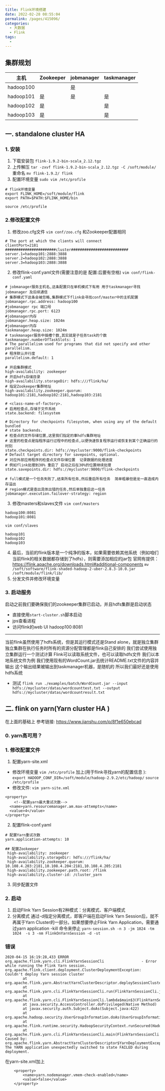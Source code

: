 ```yaml
---
title: Flink环境搭建
date: 2022-02-28 08:55:04
permalink: /pages/415096/
categories: 
  - 大数据
  - Flink
tags: 
  - 
---
```

## 集群规划


主机 | Zookeeper | jobmanager | taskmanager
---|--- |--- |---
hadoop100 |  | 是 | 
hadoop101 | 是 | 是 | 是
hadoop102 | 是 |    | 是
hadoop103 | 是 |    | 是

## 一. standalone cluster HA
### 1. 安装
1. 下载安装包 `flink-1.9.2-bin-scala_2.12.tgz`
2. 上传解压
`tar -zxvf flink-1.9.2-bin-scala_2.12.tgz -C /soft/module/` 重命名 `mv flink-1.9.2/ flink`
3. 配置环境变量
`sudo vim /etc/profile`
```
# flink环境变量
export FLINK_HOME=/soft/module/flink
export PATH=$PATH:$FLINK_HOME/bin
```
`source /etc/profile`
 

### 2.修改配置文件
1. 修改zoo.cfg文件
`vim conf/zoo.cfg` 和Zookeeper配置相同
```
# The port at which the clients will connect
clientPort=2181
#######################cluster##########################
server.1=hadoop101:2888:3888
server.2=hadoop102:2888:3888
server.3=hadoop103:2888:3888
```
2. 修改flink-conf.yaml文件(需要注意的是 配置:后要有空格)
`vim conf/flink-conf.yaml`
```
# jobmanager服务主机名,这条配置只在单机模式下有用 用于taskmanager寻找jobmanager 及后续通信
# 集群模式下这条会被忽略,集群模式下flink会寻找conf/master中的主机配置
jobmanager.rpc.address: hadoop100
#jobmanager rpc 端口号
jobmanager.rpc.port: 6123
#jobmanager内存
jobmanager.heap.size: 1024m
#jobmanager内存
taskmanager.heap.size: 1024m
# taskmanager服务中插槽个数,其实就是子任务task的个数
taskmanager.numberOfTaskSlots: 1
# The parallelism used for programs that did not specify and other parallelism.
# 程序默认并行度
parallelism.default: 1

# 开启集群模式
high-availability: zookeeper
# 开启hdfs存储目录
high-availability.storageDir: hdfs:///flink/ha/
# 指定Zookeeper集群地址
high-availability.zookeeper.quorum: hadoop101:2181,hadoop102:2181,hadoop103:2181

# <class-name-of-factory>.
# 启用检查点,存储于文件系统
state.backend: filesystem

# Directory for checkpoints filesystem, when using any of the default bundled
# state backends.
# 检查点的文件存储位置,这里我们指定的事hdfs集群地址
# 这里的检查点是指程序运行过程中的检查点,以便快速恢复程序运行或恢复到某个正确运行的时刻
state.checkpoints.dir: hdfs://mycluster:9000/flink-checkpoints
# Default target directory for savepoints, optional.
# 对应外部应用程序的检查点文件存储位置  记录数据的处理进度
# 例如flink处理到30% 重启了 启动之后在30%的位置继续处理
state.savepoints.dir: hdfs://mycluster:9000/flink-checkpoints

# full模式是一个任务失败了,结束所有任务,然后重启所有任务  简单粗暴但是龙一直造成内存溢出
# region模式是查出具体出错的任务,然后单独重启这一任务
jobmanager.execution.failover-strategy: region
```
3. 修改masters和slaves文件
`vim conf/masters`
```
hadoop100:8081
hadoop101:8081
```
`vim conf/slaves`
```
hadoop101
hadoop102
hadoop103
```
4. 最后，当前的flink版本是一个纯净的版本，如果需要依赖其他系统（例如咱们当前flink的相关数据都存储到了hdfs），则需要添加相应的jar包
官网有提供：https://flink.apache.org/downloads.html#additional-components
`mv /soft/software/flink-shaded-hadoop-2-uber-2.8.3-10.0.jar /soft/module/flink/lib/`
5. 分发文件并修改环境变量


### 3. 启动服务
启动之前我们要确保我们的zookeeper集群已启动，并且hdfs集群是启动状态
- 直接使用`start-cluster.sh`脚本启动
- jps查看进程
- 访问flink的web UI hadoop100:8081

***
当前flink虽然使用了hdfs系统，但是其运行模式还是Stand alone，就是独立集群
独立集群在执行任务时所有的资源分配管理都是flink自己安排的
我们尝试使用独立集群运行一个测试计算
Flink可以读取系统文件，也可以读取hdfs文件
我们以本地系统文件为例
我们使用现有的WordCount.jar去统计README.txt文件的内容并输出
这个输出结果被输出到taskmanager机器，是随机的
所以我们最好还是使用hdfs系统

- 测试
`flink run ./examples/batch/WordCount.jar --input hdfs://mycluster/datas/wordcounttest.txt --output hdfs://mycluster/datas/wordcountresult.txt`


## 二. flink on yarn(Yarn cluster HA )
在上面的基础上 参考链接: https://www.jianshu.com/p/8f1e650ebcad
### 0. yarn高可用？

### 1. 修改配置文件
1. 配置yarn-site.xml
- 修改环境变量 `vim /etc/profile`
加上(用于flink寻找yarn的配置信息
): `export HADOOP_CONF_DIR=/soft/module/hadoop-2.9.2/etc/hadoop/` `source /etc/profile`
- 修改文件: `vim yarn-site.xml`
```
<property>
    <!--配置yarn最大重试次数-->
  <name>yarn.resourcemanager.am.max-attempts</name>
  <value>4</value>
</property>
```
2. 配置flink-conf.yaml
```
# 配置Yarn重试次数
yarn.application-attempts: 10

## 配置Zookeeper
 high-availability: zookeeper
 high-availability.storageDir: hdfs:///flink/ha/
 high-availability.zookeeper.quorum: 10.108.4.203:2181,10.108.4.204:2181,10.108.4.205:2181
 high-availability.zookeeper.path.root: /flink
 high-availability.cluster-id: /cluster_yarn
```
3. 同步配置文件


### 2. 启动
1. 启动Flink Yarn Session有2种模式：分离模式、客户端模式
2. 分离模式
通过-d指定分离模式，即客户端在启动Flink Yarn Session后，就不再属于Yarn Cluster的一部分。如果想要停止Flink Yarn Application，需要通过yarn application -kill 命令来停止
`yarn-session.sh -n 3 -jm 1024 -tm 1024  -s 3 -nm FlinkOnYarnSession -d -st`

### 错误
```
2020-04-15 16:19:28,433 ERROR org.apache.flink.yarn.cli.FlinkYarnSessionCli                 - Error while running the Flink Yarn session.
org.apache.flink.client.deployment.ClusterDeploymentException: Couldn't deploy Yarn session cluster
        at org.apache.flink.yarn.AbstractYarnClusterDescriptor.deploySessionCluster(AbstractYarnClusterDescriptor.java:387)
        at org.apache.flink.yarn.cli.FlinkYarnSessionCli.run(FlinkYarnSessionCli.java:616)
        at org.apache.flink.yarn.cli.FlinkYarnSessionCli.lambda$main$3(FlinkYarnSessionCli.java:844)
        at java.security.AccessController.doPrivileged(Native Method)
        at javax.security.auth.Subject.doAs(Subject.java:422)
        at org.apache.hadoop.security.UserGroupInformation.doAs(UserGroupInformation.java:1836)
        at org.apache.flink.runtime.security.HadoopSecurityContext.runSecured(HadoopSecurityContext.java:41)
        at org.apache.flink.yarn.cli.FlinkYarnSessionCli.main(FlinkYarnSessionCli.java:844)
Caused by: org.apache.flink.yarn.AbstractYarnClusterDescriptor$YarnDeploymentException: The YARN application unexpectedly switched to state FAILED during deployment. 
```
在yarn-site.xml加上
```
    <property> 
        <name>yarn.nodemanager.vmem-check-enabled</name> 
        <value>false</value> 
    </property> 
```